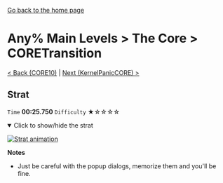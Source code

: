 [Go back to the home page](https://github.com/Doublevil/scbspeedrun)

# Any% Main Levels > The Core > CORETransition

[< Back (CORE10)](https://github.com/Doublevil/scbspeedrun/blob/main/levels/any_ml/CORE/CORE10.md) | [Next (KernelPanicCORE) >](https://github.com/Doublevil/scbspeedrun/blob/main/levels/any_ml/CORE/KernelPanicCORE.md)

## Strat

`Time` **00:25.750** `Difficulty` ★☆☆☆☆
<details open>
  <summary>Click to show/hide the strat</summary>

  [![Strat animation](https://github.com/Doublevil/scbspeedrun/blob/main/media/levels/CORE/CORETransition_Strat.webp)](https://github.com/Doublevil/scbspeedrun/blob/main/media/levels/CORE/CORETransition_Strat.mp4?raw=true)

  **Notes**
  - Just be careful with the popup dialogs, memorize them and you'll be fine.
</details>
